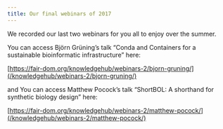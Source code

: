 ```yaml
---
title: Our final webinars of 2017
---
```


We recorded our last two webinars for you all to enjoy over the summer.

You can access Björn Grüning’s talk “Conda and Containers for a sustainable bioinformatic infrastructure” here:

[https://fair-dom.org/knowledgehub/webinars-2/bjorn-gruning/](/knowledgehub/webinars-2/bjorn-gruning/)

and You can access Matthew Pocock’s talk “ShortBOL: A shorthand for synthetic biology design” here:

[https://fair-dom.org/knowledgehub/webinars-2/matthew-pocock/](/knowledgehub/webinars-2/matthew-pocock/)